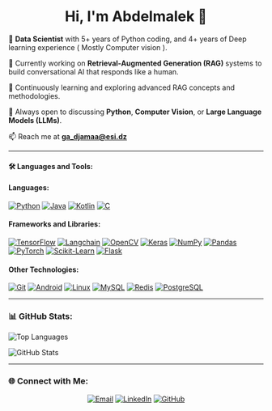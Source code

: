 <h1 align="center">Hi, I'm Abdelmalek 👋</h1>

<p align="left">
  💼 <b>Data Scientist</b> with 5+ years of Python coding, and 4+ years of Deep learning experience ( Mostly Computer vision ).<br>
  
  🔭 Currently working on <b>Retrieval-Augmented Generation (RAG)</b> systems to build conversational AI that responds like a human.<br>
  
  🌱 Continuously learning and exploring advanced RAG concepts and methodologies.<br>
  
  💬 Always open to discussing <b>Python</b>, <b>Computer Vision</b>, or <b>Large Language Models (LLMs)</b>.<br>
  
  📫 Reach me at **ga_djamaa@esi.dz**
</p>

---

#### 🛠️ Languages and Tools:

#### Languages:
<p align="left">
  <a href="https://www.python.org/"><img alt="Python" src="https://img.shields.io/badge/Python-14354C.svg?logo=python&logoColor=white"></a>
  <a href="https://www.java.com/"><img alt="Java" src="https://img.shields.io/badge/Java-007396.svg?logo=openjdk&logoColor=white"></a>
  <a href="https://kotlinlang.org/"><img alt="Kotlin" src="https://img.shields.io/badge/Kotlin-0095D5.svg?logo=kotlin&logoColor=white"></a>
  <a href="https://en.wikipedia.org/wiki/C_(programming_language)"><img alt="C" src="https://img.shields.io/badge/C-A8B9CC.svg?logo=c&logoColor=white"></a>
</p>

#### Frameworks and Libraries:
<p align="left">
  <a href="https://www.tensorflow.org/"><img alt="TensorFlow" src="https://img.shields.io/badge/TensorFlow-FF6F00.svg?logo=TensorFlow&logoColor=white"></a>
  <a href="https://www.langchain.com/"><img alt="Langchain" src="https://img.shields.io/badge/Langchain-0E76A8.svg?logo=langchain&logoColor=white"></a>
  <a href="https://opencv.org/"><img alt="OpenCV" src="https://img.shields.io/badge/OpenCV-5C3EE8.svg?logo=opencv&logoColor=white"></a>
  <a href="https://keras.io/"><img alt="Keras" src="https://img.shields.io/badge/Keras-D00000.svg?logo=Keras&logoColor=white"></a>
  <a href="https://numpy.org/"><img alt="NumPy" src="https://img.shields.io/badge/Numpy-013243.svg?logo=numpy&logoColor=white"></a>
  <a href="https://pandas.pydata.org/"><img alt="Pandas" src="https://img.shields.io/badge/Pandas-150458.svg?logo=pandas&logoColor=white"></a>
  <a href="https://pytorch.org/"><img alt="PyTorch" src="https://img.shields.io/badge/PyTorch-EE4C2C.svg?logo=pytorch&logoColor=white"></a>
  <a href="https://scikit-learn.org/"><img alt="Scikit-Learn" src="https://img.shields.io/badge/ScikitLearn-b7569B.svg?logo=scikit-learn&logoColor=white"></a>
  <a href="https://flask.palletsprojects.com/"><img alt="Flask" src="https://img.shields.io/badge/Flask-E0979D?logo=Flask&logoColor=white"></a>
</p>

#### Other Technologies:
<p align="left">
  <a href="https://git-scm.com/"><img alt="Git" src="https://img.shields.io/badge/Git-F05032.svg?logo=git&logoColor=white"></a>
  <a href="https://developer.android.com/"><img alt="Android" src="https://img.shields.io/badge/Android-3DDC84.svg?logo=android&logoColor=white"></a>
  <a href="https://www.linux.org/"><img alt="Linux" src="https://img.shields.io/badge/Linux-FCC624.svg?logo=linux&logoColor=black"></a>
  <a href="https://www.mysql.com/"><img alt="MySQL" src="https://img.shields.io/badge/MySQL-00f.svg?logo=mysql&logoColor=white"></a>
  <a href="https://redis.io/"><img alt="Redis" src="https://img.shields.io/badge/Redis-DC382D.svg?logo=redis&logoColor=white"></a>
  <a href="https://www.postgresql.org/"><img alt="PostgreSQL" src="https://img.shields.io/badge/PostgreSQL-316192.svg?logo=postgresql&logoColor=white"></a>
</p>

---

### 📊 GitHub Stats:
<p align="left">
  <img align="center" src="https://github-readme-stats.vercel.app/api/top-langs?username=abdelmalek0&show_icons=true&locale=en&layout=compact" alt="Top Languages" />
</p>
<p align="left">
  <img align="center" src="https://github-readme-stats.vercel.app/api?username=abdelmalek0&show_icons=true&locale=en" alt="GitHub Stats" />
</p>

---

### 🌐 Connect with Me:
<p align="center">
  <a href="mailto:ga_djamaa@esi.dz"><img src="https://img.shields.io/badge/-Email-D14836?style=flat-square&logo=Gmail&logoColor=white" alt="Email"></a>
  <a href="https://www.linkedin.com/in/abdelmalek-djamaa-cs/"><img src="https://img.shields.io/badge/-LinkedIn-0077B5?style=flat-square&logo=Linkedin&logoColor=white" alt="LinkedIn"></a>
  <a href="https://github.com/abdelmalek0"><img src="https://img.shields.io/badge/-GitHub-181717?style=flat-square&logo=github&logoColor=white" alt="GitHub"></a>
</p>
